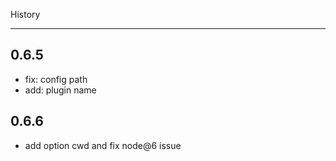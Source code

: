 History

---

## 0.6.5

- fix: config path
- add: plugin name 

## 0.6.6

- add option cwd and fix node@6 issue
